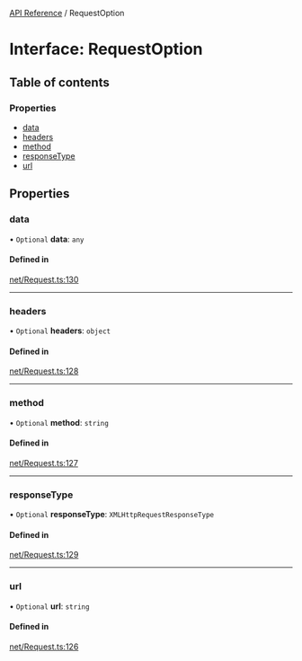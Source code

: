 [API Reference](../README.md) / RequestOption

# Interface: RequestOption

## Table of contents

### Properties

- [data](RequestOption.md#data)
- [headers](RequestOption.md#headers)
- [method](RequestOption.md#method)
- [responseType](RequestOption.md#responsetype)
- [url](RequestOption.md#url)

## Properties

### data

• `Optional` **data**: `any`

#### Defined in

[net/Request.ts:130](https://github.com/Lanfei/playable.js/blob/99bdc51/src/net/Request.ts#L130)

___

### headers

• `Optional` **headers**: `object`

#### Defined in

[net/Request.ts:128](https://github.com/Lanfei/playable.js/blob/99bdc51/src/net/Request.ts#L128)

___

### method

• `Optional` **method**: `string`

#### Defined in

[net/Request.ts:127](https://github.com/Lanfei/playable.js/blob/99bdc51/src/net/Request.ts#L127)

___

### responseType

• `Optional` **responseType**: `XMLHttpRequestResponseType`

#### Defined in

[net/Request.ts:129](https://github.com/Lanfei/playable.js/blob/99bdc51/src/net/Request.ts#L129)

___

### url

• `Optional` **url**: `string`

#### Defined in

[net/Request.ts:126](https://github.com/Lanfei/playable.js/blob/99bdc51/src/net/Request.ts#L126)
